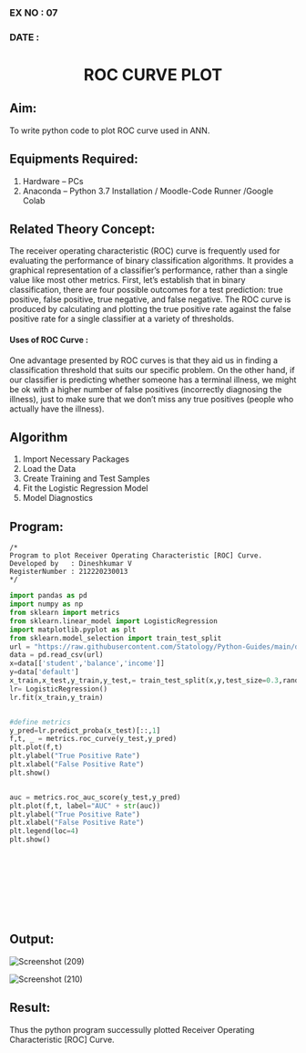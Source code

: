 ### EX NO : 07
### DATE  :
# <p align="center"> ROC CURVE PLOT </p>
## Aim:
   To write python code to plot ROC curve used in ANN.
## Equipments Required:
1. Hardware – PCs
2. Anaconda – Python 3.7 Installation / Moodle-Code Runner /Google Colab

## Related Theory Concept:
The receiver operating characteristic (ROC) curve is frequently used for evaluating the performance of binary classification algorithms. It provides a graphical representation of a classifier’s performance, rather than a single value like most other metrics.
First, let’s establish that in binary classification, there are four possible outcomes for a test prediction: true positive, false positive, true negative, and false negative.
The ROC curve is produced by calculating and plotting the true positive rate against the false positive rate for a single classifier at a variety of thresholds.

#### Uses of ROC Curve :
One advantage presented by ROC curves is that they aid us in finding a classification threshold that suits our specific problem.
On the other hand, if our classifier is predicting whether someone has a terminal illness, we might be ok with a higher number of false positives (incorrectly diagnosing the illness), just to make sure that we don’t miss any true positives (people who actually have the illness).

## Algorithm
1. Import Necessary Packages
2. Load the Data
3. Create Training and Test Samples
4. Fit the Logistic Regression Model
5. Model Diagnostics

## Program:
```
/*
Program to plot Receiver Operating Characteristic [ROC] Curve.
Developed by   : Dineshkumar V
RegisterNumber : 212220230013
*/
```
```python
import pandas as pd
import numpy as np
from sklearn import metrics 
from sklearn.linear_model import LogisticRegression 
import matplotlib.pyplot as plt
from sklearn.model_selection import train_test_split
url = "https://raw.githubusercontent.com/Statology/Python-Guides/main/default.csv"
data = pd.read_csv(url)
x=data[['student','balance','income']]
y=data['default']
x_train,x_test,y_train,y_test,= train_test_split(x,y,test_size=0.3,random_state=0)
lr= LogisticRegression()
lr.fit(x_train,y_train)


#define metrics
y_pred=lr.predict_proba(x_test)[::,1]
f,t, _ = metrics.roc_curve(y_test,y_pred)
plt.plot(f,t)
plt.ylabel("True Positive Rate")
plt.xlabel("False Positive Rate")
plt.show()


auc = metrics.roc_auc_score(y_test,y_pred)
plt.plot(f,t, label="AUC" + str(auc))
plt.ylabel("True Positive Rate")
plt.xlabel("False Positive Rate")
plt.legend(loc=4)
plt.show()
```

## <br><br><br><br><br>Output:
![Screenshot (209)](https://user-images.githubusercontent.com/75243072/169446393-971ad83f-21a0-4de2-8dd1-4bd3c31ea82f.png) <br>

![Screenshot (210)](https://user-images.githubusercontent.com/75243072/169446416-885091df-991f-4d33-8ed5-b431ae0b7a70.png)
## Result:
Thus the python program successully plotted Receiver Operating Characteristic [ROC] Curve.
